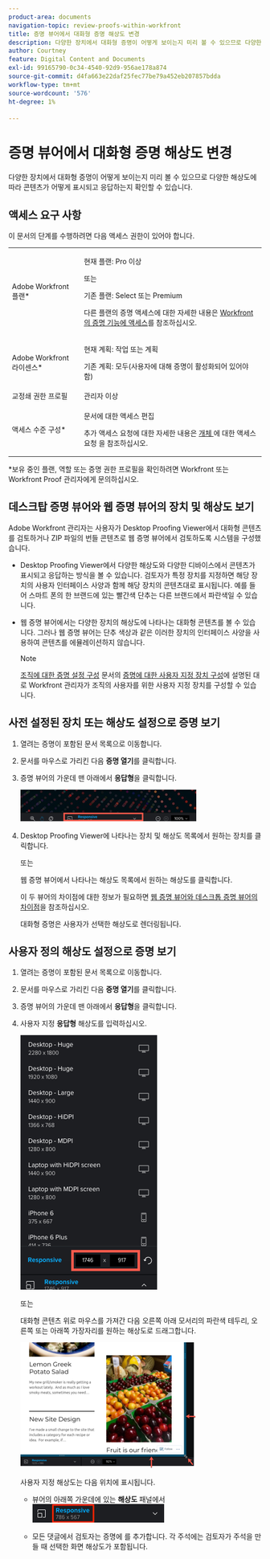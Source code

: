 ```yaml
---
product-area: documents
navigation-topic: review-proofs-within-workfront
title: 증명 뷰어에서 대화형 증명 해상도 변경
description: 다양한 장치에서 대화형 증명이 어떻게 보이는지 미리 볼 수 있으므로 다양한 해상도에 따라 콘텐츠가 어떻게 표시되고 응답하는지 확인할 수 있습니다.
author: Courtney
feature: Digital Content and Documents
exl-id: 99165790-0c34-4540-92d9-956ae178a874
source-git-commit: d4fa663e22daf25fec77be79a452eb207857bdda
workflow-type: tm+mt
source-wordcount: '576'
ht-degree: 1%

---
```


# 증명 뷰어에서 대화형 증명 해상도 변경

다양한 장치에서 대화형 증명이 어떻게 보이는지 미리 볼 수 있으므로 다양한 해상도에 따라 콘텐츠가 어떻게 표시되고 응답하는지 확인할 수 있습니다.

## 액세스 요구 사항

이 문서의 단계를 수행하려면 다음 액세스 권한이 있어야 합니다.

<table style="table-layout:auto"> 
 <col> 
 <col> 
 <tbody> 
  <tr> 
   <td role="rowheader">Adobe Workfront 플랜*</td> 
   <td> <p>현재 플랜: Pro 이상</p> <p>또는</p> <p>기존 플랜: Select 또는 Premium</p> <p>다른 플랜의 증명 액세스에 대한 자세한 내용은 <a href="/help/quicksilver/administration-and-setup/manage-workfront/configure-proofing/access-to-proofing-functionality.md" class="MCXref xref">Workfront의 증명 기능에 액세스</a>를 참조하십시오.</p> </td> 
  </tr> 
  <tr> 
   <td role="rowheader">Adobe Workfront 라이센스*</td> 
   <td> <p>현재 계획: 작업 또는 계획</p> <p>기존 계획: 모두(사용자에 대해 증명이 활성화되어 있어야 함)</p> </td> 
  </tr> 
  <tr> 
   <td role="rowheader">교정쇄 권한 프로필 </td> 
   <td>관리자 이상</td> 
  </tr> 
  <tr> 
   <td role="rowheader">액세스 수준 구성*</td> 
   <td> <p>문서에 대한 액세스 편집</p> <p>추가 액세스 요청에 대한 자세한 내용은 <a href="../../../../workfront-basics/grant-and-request-access-to-objects/request-access.md" class="MCXref xref">개체 </a>에 대한 액세스 요청 을 참조하십시오.</p> </td> 
  </tr> 
 </tbody> 
</table>

&#42;보유 중인 플랜, 역할 또는 증명 권한 프로필을 확인하려면 Workfront 또는 Workfront Proof 관리자에게 문의하십시오.

## 데스크탑 증명 뷰어와 웹 증명 뷰어의 장치 및 해상도 보기

Adobe Workfront 관리자는 사용자가 Desktop Proofing Viewer에서 대화형 콘텐츠를 검토하거나 ZIP 파일의 번들 콘텐츠로 웹 증명 뷰어에서 검토하도록 시스템을 구성했습니다.

* Desktop Proofing Viewer에서 다양한 해상도와 다양한 디바이스에서 콘텐츠가 표시되고 응답하는 방식을 볼 수 있습니다. 검토자가 특정 장치를 지정하면 해당 장치의 사용자 인터페이스 사양과 함께 해당 장치의 콘텐츠대로 표시됩니다. 예를 들어 스마트 폰의 한 브랜드에 있는 빨간색 단추는 다른 브랜드에서 파란색일 수 있습니다.

* 웹 증명 뷰어에서는 다양한 장치의 해상도에 나타나는 대화형 콘텐츠를 볼 수 있습니다. 그러나 웹 증명 뷰어는 단추 색상과 같은 이러한 장치의 인터페이스 사양을 사용하여 콘텐츠를 에뮬레이션하지 않습니다.

  >[!NOTE]
  >
  >[조직에 대한 증명 설정 구성](/help/quicksilver/administration-and-setup/manage-workfront/configure-proofing/configure-proofing-organization.md) 문서의 [증명에 대한 사용자 지정 장치 구성](/help/quicksilver/administration-and-setup/manage-workfront/configure-proofing/configure-proofing-organization.md#configure-custom-devices-for-proofs)에 설명된 대로 Workfront 관리자가 조직의 사용자를 위한 사용자 지정 장치를 구성할 수 있습니다.

## 사전 설정된 장치 또는 해상도 설정으로 증명 보기

1. 열려는 증명이 포함된 문서 목록으로 이동합니다.
1. 문서를 마우스로 가리킨 다음 **증명 열기**&#x200B;를 클릭합니다.
1. 증명 뷰어의 가운데 맨 아래에서 **응답형**&#x200B;을 클릭합니다.

   ![Resolution_option_in_DPV.png](assets/resolution-option-in-dpv-350x64.png)

1. Desktop Proofing Viewer에 나타나는 장치 및 해상도 목록에서 원하는 장치를 클릭합니다.

   또는

   웹 증명 뷰어에서 나타나는 해상도 목록에서 원하는 해상도를 클릭합니다.

   이 두 뷰어의 차이점에 대한 정보가 필요하면 [웹 증명 뷰어와 데스크톱 증명 뷰어의 차이점](../../../../review-and-approve-work/proofing/proofing-overview/understand-differences-between-web-viewer.md)을 참조하십시오.

   대화형 증명은 사용자가 선택한 해상도로 렌더링됩니다.

## 사용자 정의 해상도 설정으로 증명 보기

1. 열려는 증명이 포함된 문서 목록으로 이동합니다.
1. 문서를 마우스로 가리킨 다음 **증명 열기**&#x200B;를 클릭합니다.
1. 증명 뷰어의 가운데 맨 아래에서 **응답형**&#x200B;을 클릭합니다.
1. 사용자 지정 **응답형** 해상도를 입력하십시오.

   ![Type_a_custom_resolution_DPV.png](assets/type-a-custom-resolution-dpv.png)

   또는

   대화형 콘텐츠 위로 마우스를 가져간 다음 오른쪽 아래 모서리의 파란색 테두리, 오른쪽 또는 아래쪽 가장자리를 원하는 해상도로 드래그합니다.

   ![Drag_blue_edges_for_resolution.png](assets/drag-blue-edges-for-resolution-350x251.png)

   사용자 지정 해상도는 다음 위치에 표시됩니다.

   * 뷰어의 아래쪽 가운데에 있는 **해상도** 패널에서\
     ![Screenshot_2018-05-15_10-27-54.png](assets/screenshot-2018-05-15-10-27-54.png)

   * 모든 댓글에서 검토자는 증명에 를 추가합니다. 각 주석에는 검토자가 주석을 만들 때 선택한 화면 해상도가 포함됩니다.
